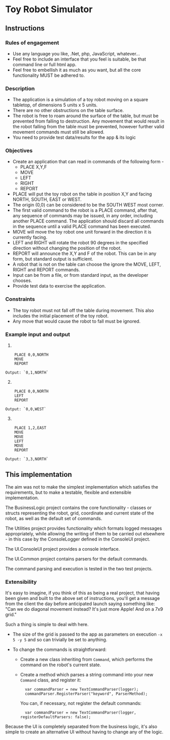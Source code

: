 # Toy Robot Simulator

## Instructions

### Rules of engagement

- Use any language you like, .Net, php, JavaScript, whatever...
- Feel free to include an interface that you feel is suitable, be that command line or full html app.
- Feel free to embellish it as much as you want, but all the core functionality MUST be adhered to.

### Description

- The application is a simulation of a toy robot moving on a square tabletop, of dimensions 5 units x 5 units.
- There are no other obstructions on the table surface.
- The robot is free to roam around the surface of the table, but must be prevented from falling to destruction. Any movement
that would result in the robot falling from the table must be prevented, however further valid movement commands must still
be allowed.
- You need to provide test data/results for the app & its logic

### Objectives

- Create an application that can read in commands of the following form -
	- PLACE X,Y,F
	- MOVE
	- LEFT
	- RIGHT
	- REPORT
- PLACE will put the toy robot on the table in position X,Y and facing NORTH, SOUTH, EAST or WEST.
- The origin (0,0) can be considered to be the SOUTH WEST most corner.
- The first valid command to the robot is a PLACE command, after that, any sequence of commands may be issued, in any order, including another PLACE command. The application should discard all commands in the sequence until a valid PLACE command has been executed.
- MOVE will move the toy robot one unit forward in the direction it is currently facing.
- LEFT and RIGHT will rotate the robot 90 degrees in the specified direction without changing the position of the robot.
- REPORT will announce the X,Y and F of the robot. This can be in any form, but standard output is sufficient.
- A robot that is not on the table can choose the ignore the MOVE, LEFT, RIGHT and REPORT commands.
- Input can be from a file, or from standard input, as the developer chooses.
- Provide test data to exercise the application.

### Constraints

- The toy robot must not fall off the table during movement. This also includes the initial placement of the toy robot.
- Any move that would cause the robot to fall must be ignored.

### Example input and output

1. 

		PLACE 0,0,NORTH
		MOVE
		REPORT
	
	Output: `0,1,NORTH`

2.	

		PLACE 0,0,NORTH
		LEFT
		REPORT

	Output: `0,0,WEST`

3.	

		PLACE 1,2,EAST
		MOVE
		MOVE
		LEFT
		MOVE
		REPORT

	Output: `3,3,NORTH`

## This implementation

The aim was not to make the simplest implementation which satisfies the requirements, but to make a testable, flexible and extensible implementation.

The BusinessLogic project contains the core functionality - classes or structs representing the robot, grid, coordinate and current state of the robot, as well as the default set of commands.

The Utilities project provides functionality which formats logged messages appropriately, while allowing the writing of them to be carried out elsewhere - in this case by the ConsoleLogger defined in the ConsoleUI project.

The UI.ConsoleUI project provides a console interface.

The UI.Common project contains parsers for the default commands.

The command parsing and execution is tested in the two test projects.

### Extensibility

It's easy to imagine, if you think of this as being a real project, that having been given and built to the above set of instructions, you'll get a message from the client the day before anticipated launch saying something like: "Can we do diagonal movement instead? It's just more Apple! And on a 7x9 grid."

Such a thing is simple to deal with here.

- The size of the grid is passed to the app as parameters on execution `-x 5 -y 5` and so can trivially be set to anything.

- To change the commands is straightforward:
	- Create a new class inheriting from `Command`, which performs the command on the robot's current state.
	- Create a method which parses a string command into your new `Command` class, and register it:
	
			var commandParser = new TextCommandParser(logger);
            commandParser.RegisterParser("keyword", ParserMethod);

		You can, if necessary, not register the default commands:

			var commandParser = new TextCommandParser(logger, registerDefaultParsers: false);

Because the UI is completely separated from the business logic, it's also simple to create an alternative UI without having to change any of the logic.